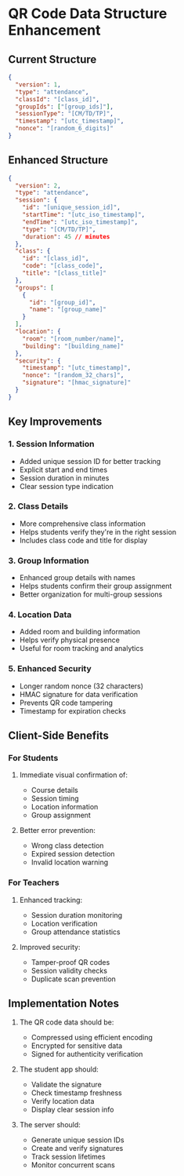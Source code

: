 # QR Code Data Structure Enhancement

## Current Structure
```json
{
  "version": 1,
  "type": "attendance",
  "classId": "[class_id]",
  "groupIds": ["[group_ids]"],
  "sessionType": "[CM/TD/TP]",
  "timestamp": "[utc_timestamp]",
  "nonce": "[random_6_digits]"
}
```

## Enhanced Structure
```json
{
  "version": 2,
  "type": "attendance",
  "session": {
    "id": "[unique_session_id]",
    "startTime": "[utc_iso_timestamp]",
    "endTime": "[utc_iso_timestamp]",
    "type": "[CM/TD/TP]",
    "duration": 45 // minutes
  },
  "class": {
    "id": "[class_id]",
    "code": "[class_code]",
    "title": "[class_title]"
  },
  "groups": [
    {
      "id": "[group_id]",
      "name": "[group_name]"
    }
  ],
  "location": {
    "room": "[room_number/name]",
    "building": "[building_name]"
  },
  "security": {
    "timestamp": "[utc_timestamp]",
    "nonce": "[random_32_chars]",
    "signature": "[hmac_signature]"
  }
}
```

## Key Improvements

### 1. Session Information
- Added unique session ID for better tracking
- Explicit start and end times
- Session duration in minutes
- Clear session type indication

### 2. Class Details
- More comprehensive class information
- Helps students verify they're in the right session
- Includes class code and title for display

### 3. Group Information
- Enhanced group details with names
- Helps students confirm their group assignment
- Better organization for multi-group sessions

### 4. Location Data
- Added room and building information
- Helps verify physical presence
- Useful for room tracking and analytics

### 5. Enhanced Security
- Longer random nonce (32 characters)
- HMAC signature for data verification
- Prevents QR code tampering
- Timestamp for expiration checks

## Client-Side Benefits

### For Students
1. Immediate visual confirmation of:
   - Course details
   - Session timing
   - Location information
   - Group assignment

2. Better error prevention:
   - Wrong class detection
   - Expired session detection
   - Invalid location warning

### For Teachers
1. Enhanced tracking:
   - Session duration monitoring
   - Location verification
   - Group attendance statistics

2. Improved security:
   - Tamper-proof QR codes
   - Session validity checks
   - Duplicate scan prevention

## Implementation Notes

1. The QR code data should be:
   - Compressed using efficient encoding
   - Encrypted for sensitive data
   - Signed for authenticity verification

2. The student app should:
   - Validate the signature
   - Check timestamp freshness
   - Verify location data
   - Display clear session info

3. The server should:
   - Generate unique session IDs
   - Create and verify signatures
   - Track session lifetimes
   - Monitor concurrent scans